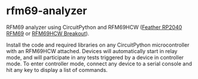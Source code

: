 # rfm69-analyzer

RFM69 analyzer using CircuitPython and RFM69HCW ([Feather RP2040 RFM69](https://www.adafruit.com/product/5712) or [RFM69HCW Breakout](https://www.adafruit.com/product/3070)).

Install the code and required libraries on any CircuitPython microcontroller with an RFM69HCW attached. Devices will automatically start in relay mode, and will participate in any tests triggered by a device in controller mode. To enter controller mode, connect any device to a serial console and hit any key to display a list of commands.
